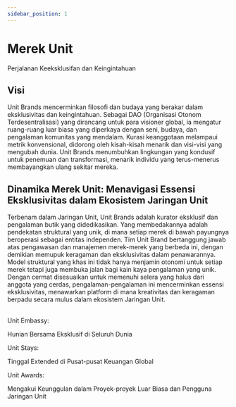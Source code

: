 ```yaml
---
sidebar_position: 1
---
```


# Merek Unit

Perjalanan Keeksklusifan dan Keingintahuan

## Visi

Unit Brands mencerminkan filosofi dan budaya yang berakar dalam eksklusivitas dan keingintahuan. Sebagai DAO (Organisasi Otonom Terdesentralisasi) yang dirancang untuk para visioner global, ia mengatur ruang-ruang luar biasa yang diperkaya dengan seni, budaya, dan pengalaman komunitas yang mendalam. Kurasi keanggotaan melampaui metrik konvensional, didorong oleh kisah-kisah menarik dan visi-visi yang mengubah dunia. Unit Brands menumbuhkan lingkungan yang kondusif untuk penemuan dan transformasi, menarik individu yang terus-menerus membayangkan ulang sekitar mereka.

## Dinamika Merek Unit: Menavigasi Essensi Eksklusivitas dalam Ekosistem Jaringan Unit

Terbenam dalam Jaringan Unit, Unit Brands adalah kurator eksklusif dan pengalaman butik yang didedikasikan. Yang membedakannya adalah pendekatan struktural yang unik, di mana setiap merek di bawah payungnya beroperasi sebagai entitas independen. Tim Unit Brand bertanggung jawab atas pengawasan dan manajemen merek-merek yang berbeda ini, dengan demikian memupuk keragaman dan eksklusivitas dalam penawarannya. Model struktural yang khas ini tidak hanya menjamin otonomi untuk setiap merek tetapi juga membuka jalan bagi kain kaya pengalaman yang unik. Dengan cermat disesuaikan untuk memenuhi selera yang halus dari anggota yang cerdas, pengalaman-pengalaman ini mencerminkan essensi eksklusivitas, menawarkan platform di mana kreativitas dan keragaman berpadu secara mulus dalam ekosistem Jaringan Unit.

<br />

<div class="docs-grid-alt">
  <div class="docs-card-alt">
    <div class="docs-card-alt-header">
      <span>Unit Embassy:</span>
    </div>
    <div class="docs-card-alt-description">
      <p>
        Hunian Bersama Eksklusif di Seluruh Dunia
      </p>
    </div>
  </div>
  <div class="docs-card-alt">
    <div class="docs-card-alt-header">
      <span>Unit Stays:</span>
    </div>
    <div class="docs-card-alt-description">
      <p>
        Tinggal Extended di Pusat-pusat Keuangan Global
      </p>
    </div>
  </div>
  <div class="docs-card-alt">
    <div class="docs-card-alt-header">
      <span>Unit Awards:</span>
    </div>
    <div class="docs-card-alt-description">
      <p>
        Mengakui Keunggulan dalam Proyek-proyek Luar Biasa dan Pengguna Jaringan Unit
      </p>
    </div>
  </div>
</div>
